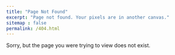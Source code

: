 ```yaml
---
title: "Page Not Found"
excerpt: "Page not found. Your pixels are in another canvas."
sitemap : false
permalink: /404.html
---
```


Sorry, but the page you were trying to view does not exist.